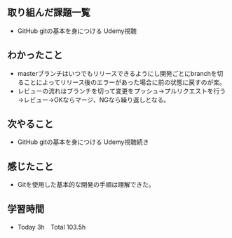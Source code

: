 ## 取り組んだ課題一覧  
- GitHub gitの基本を身につける Udemy視聴
## わかったこと
- masterブランチはいつでもリリースできるようにし開発ごとにbranchを切ることによってリリース後のエラーがあった場合に前の状態に戻すのが楽。
- レビューの流れはブランチを切って変更をプッシュ→プルリクエストを行う→レビュー→OKならマージ、NGなら繰り返しとなる。
## 次やること  
- GitHub gitの基本を身につける Udemy視聴続き
## 感じたこと  
- Gitを使用した基本的な開発の手順は理解できた。
## 学習時間  
- Today 3h　Total 103.5h
